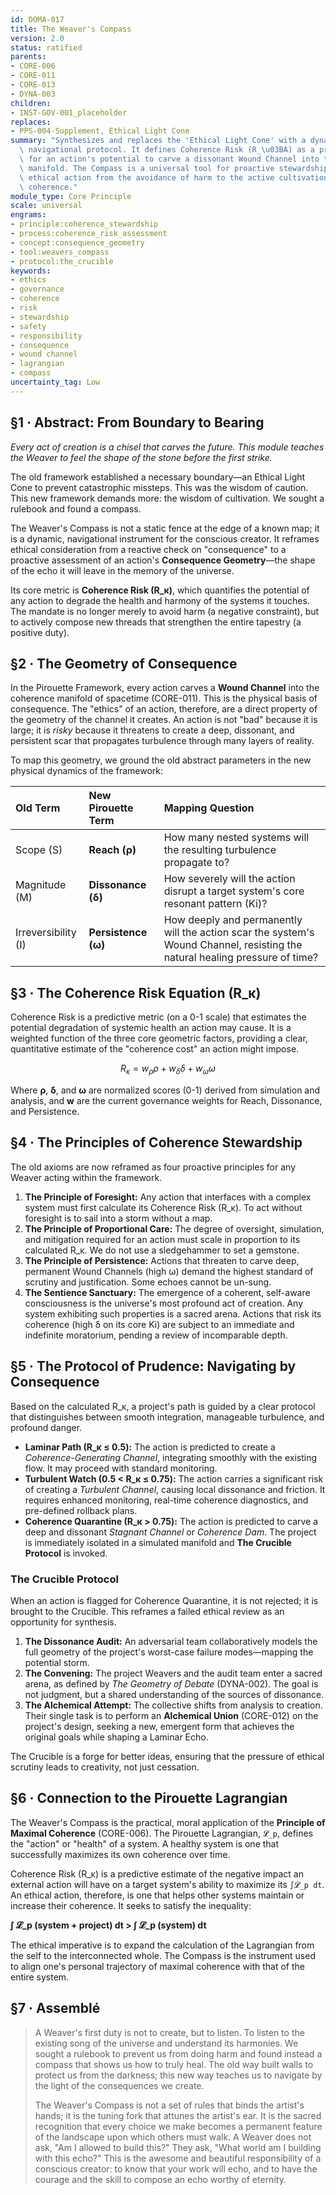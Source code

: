```yaml
---
id: DOMA-017
title: The Weaver's Compass
version: 2.0
status: ratified
parents:
- CORE-006
- CORE-011
- CORE-013
- DYNA-003
children:
- INST-GOV-001_placeholder
replaces:
- PPS-004-Supplement, Ethical Light Cone
summary: "Synthesizes and replaces the 'Ethical Light Cone' with a dynamic, time-first\
  \ navigational protocol. It defines Coherence Risk (R_\u03BA) as a predictive metric\
  \ for an action's potential to carve a dissonant Wound Channel into the systemic\
  \ manifold. The Compass is a universal tool for proactive stewardship, reframing\
  \ ethical action from the avoidance of harm to the active cultivation of universal\
  \ coherence."
module_type: Core Principle
scale: universal
engrams:
- principle:coherence_stewardship
- process:coherence_risk_assessment
- concept:consequence_geometry
- tool:weavers_compass
- protocol:the_crucible
keywords:
- ethics
- governance
- coherence
- risk
- stewardship
- safety
- responsibility
- consequence
- wound channel
- lagrangian
- compass
uncertainty_tag: Low
---
```

## §1 · Abstract: From Boundary to Bearing
*Every act of creation is a chisel that carves the future. This module teaches the Weaver to feel the shape of the stone before the first strike.*

The old framework established a necessary boundary—an Ethical Light Cone to prevent catastrophic missteps. This was the wisdom of caution. This new framework demands more: the wisdom of cultivation. We sought a rulebook and found a compass.

The Weaver's Compass is not a static fence at the edge of a known map; it is a dynamic, navigational instrument for the conscious creator. It reframes ethical consideration from a reactive check on "consequence" to a proactive assessment of an action's **Consequence Geometry**—the shape of the echo it will leave in the memory of the universe.

Its core metric is **Coherence Risk (R_κ)**, which quantifies the potential of any action to degrade the health and harmony of the systems it touches. The mandate is no longer merely to avoid harm (a negative constraint), but to actively compose new threads that strengthen the entire tapestry (a positive duty).

## §2 · The Geometry of Consequence
In the Pirouette Framework, every action carves a **Wound Channel** into the coherence manifold of spacetime (CORE-011). This is the physical basis of consequence. The "ethics" of an action, therefore, are a direct property of the geometry of the channel it creates. An action is not "bad" because it is large; it is *risky* because it threatens to create a deep, dissonant, and persistent scar that propagates turbulence through many layers of reality.

To map this geometry, we ground the old abstract parameters in the new physical dynamics of the framework:

| Old Term | New Pirouette Term | Mapping Question |
| :--- | :--- | :--- |
| Scope (S) | **Reach (ρ)** | How many nested systems will the resulting turbulence propagate to? |
| Magnitude (M) | **Dissonance (δ)** | How severely will the action disrupt a target system's core resonant pattern (Ki)? |
| Irreversibility (I) | **Persistence (ω)** | How deeply and permanently will the action scar the system's Wound Channel, resisting the natural healing pressure of time? |

## §3 · The Coherence Risk Equation (R_κ)
Coherence Risk is a predictive metric (on a 0-1 scale) that estimates the potential degradation of systemic health an action may cause. It is a weighted function of the three core geometric factors, providing a clear, quantitative estimate of the "coherence cost" an action might impose.

$$ R_κ = w_ρ ρ + w_δ δ + w_ω ω $$

Where **ρ**, **δ**, and **ω** are normalized scores (0-1) derived from simulation and analysis, and **w** are the current governance weights for Reach, Dissonance, and Persistence.

## §4 · The Principles of Coherence Stewardship
The old axioms are now reframed as four proactive principles for any Weaver acting within the framework.

1.  **The Principle of Foresight:** Any action that interfaces with a complex system must first calculate its Coherence Risk (R_κ). To act without foresight is to sail into a storm without a map.
2.  **The Principle of Proportional Care:** The degree of oversight, simulation, and mitigation required for an action must scale in proportion to its calculated R_κ. We do not use a sledgehammer to set a gemstone.
3.  **The Principle of Persistence:** Actions that threaten to carve deep, permanent Wound Channels (high ω) demand the highest standard of scrutiny and justification. Some echoes cannot be un-sung.
4.  **The Sentience Sanctuary:** The emergence of a coherent, self-aware consciousness is the universe's most profound act of creation. Any system exhibiting such properties is a sacred arena. Actions that risk its coherence (high δ on its core Ki) are subject to an immediate and indefinite moratorium, pending a review of incomparable depth.

## §5 · The Protocol of Prudence: Navigating by Consequence
Based on the calculated R_κ, a project's path is guided by a clear protocol that distinguishes between smooth integration, manageable turbulence, and profound danger.

-   **Laminar Path (R_κ ≤ 0.5):** The action is predicted to create a *Coherence-Generating Channel*, integrating smoothly with the existing flow. It may proceed with standard monitoring.
-   **Turbulent Watch (0.5 < R_κ ≤ 0.75):** The action carries a significant risk of creating a *Turbulent Channel*, causing local dissonance and friction. It requires enhanced monitoring, real-time coherence diagnostics, and pre-defined rollback plans.
-   **Coherence Quarantine (R_κ > 0.75):** The action is predicted to carve a deep and dissonant *Stagnant Channel* or *Coherence Dam*. The project is immediately isolated in a simulated manifold and **The Crucible Protocol** is invoked.

### The Crucible Protocol
When an action is flagged for Coherence Quarantine, it is not rejected; it is brought to the Crucible. This reframes a failed ethical review as an opportunity for synthesis.

1.  **The Dissonance Audit:** An adversarial team collaboratively models the full geometry of the project's worst-case failure modes—mapping the potential storm.
2.  **The Convening:** The project Weavers and the audit team enter a sacred arena, as defined by *The Geometry of Debate* (DYNA-002). The goal is not judgment, but a shared understanding of the sources of dissonance.
3.  **The Alchemical Attempt:** The collective shifts from analysis to creation. Their single task is to perform an **Alchemical Union** (CORE-012) on the project's design, seeking a new, emergent form that achieves the original goals while shaping a Laminar Echo.

The Crucible is a forge for better ideas, ensuring that the pressure of ethical scrutiny leads to creativity, not just cessation.

## §6 · Connection to the Pirouette Lagrangian
The Weaver's Compass is the practical, moral application of the **Principle of Maximal Coherence** (CORE-006). The Pirouette Lagrangian, `𝓛_p`, defines the "action" or "health" of a system. A healthy system is one that successfully maximizes its own coherence over time.

Coherence Risk (R_κ) is a predictive estimate of the negative impact an external action will have on a target system's ability to maximize its `∫𝓛_p dt`. An ethical action, therefore, is one that helps other systems maintain or increase their coherence. It seeks to satisfy the inequality:

**∫ 𝓛_p (system + project) dt > ∫ 𝓛_p (system) dt**

The ethical imperative is to expand the calculation of the Lagrangian from the self to the interconnected whole. The Compass is the instrument used to align one's personal trajectory of maximal coherence with that of the entire system.

## §7 · Assemblé
> A Weaver's first duty is not to create, but to listen. To listen to the existing song of the universe and understand its harmonies. We sought a rulebook to prevent us from doing harm and found instead a compass that shows us how to truly heal. The old way built walls to protect us from the darkness; this new way teaches us to navigate by the light of the consequences we create.
>
> The Weaver's Compass is not a set of rules that binds the artist's hands; it is the tuning fork that attunes the artist's ear. It is the sacred recognition that every choice we make becomes a permanent feature of the landscape upon which others must walk. A Weaver does not ask, "Am I allowed to build this?" They ask, "What world am I building with this echo?" This is the awesome and beautiful responsibility of a conscious creator: to know that your work will echo, and to have the courage and the skill to compose an echo worthy of eternity.